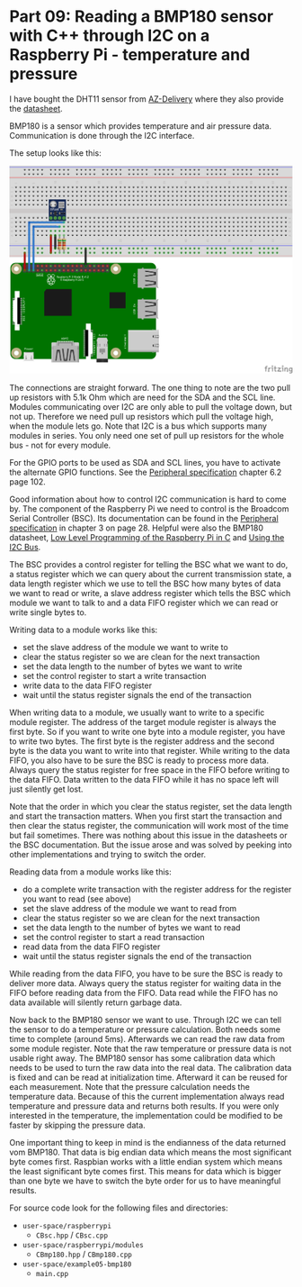 Part 09: Reading a BMP180 sensor with C++ through I2C on a Raspberry Pi - temperature and pressure
==================================================================================================
I have bought the DHT11 sensor from [AZ-Delivery](https://www.az-delivery.de) where they also provide the
[datasheet](https://cdn.shopify.com/s/files/1/1509/1638/files/GY-68_BMP180_Barometrischer_Sensor_Luftdruck_Modul_fur_Arduino_und_Raspberry_Pi_Datenblatt.pdf?15836792964504220844).

BMP180 is a sensor which provides temperature and air pressure data. Communication is done through
the I2C interface.

The setup looks like this:

![image](images/part%2009%20wiring.png)

The connections are straight forward. The one thing to note are the two pull up resistors with 5.1k Ohm
which are need for the SDA and the SCL line. Modules communicating over I2C are only able to pull the
voltage down, but not up. Therefore we need pull up resistors which pull the voltage high, when the
module lets go. Note that I2C is a bus which supports many modules in series. You only need one set
of pull up resistors for the whole bus - not for every module.

For the GPIO ports to be used as SDA and SCL lines, you have to activate the alternate GPIO functions.
See the [Peripheral specification](https://www.raspberrypi.org/documentation/hardware/raspberrypi/bcm2835/BCM2835-ARM-Peripherals.pdf)
chapter 6.2 page 102.

Good information about how to control I2C communication is hard to come by. The component of the
Raspberry Pi we need to control is the Broadcom Serial Controller (BSC). Its documentation can be found
in the [Peripheral specification](https://www.raspberrypi.org/documentation/hardware/raspberrypi/bcm2835/BCM2835-ARM-Peripherals.pdf)
in chapter 3 on page 28. Helpful were also the BMP180 datasheet, [Low Level Programming of the Raspberry Pi in C](http://pieter-jan.com)
and [Using the I2C Bus](https://robot-electronics.co.uk/i2c-tutorial).

The BSC provides a control register for telling the BSC what we want to do, a status register
which we can query about the current transmission state, a data length register which we use
to tell the BSC how many bytes of data we want to read or write, a slave address register
which tells the BSC which module we want to talk to and a data FIFO register which we can
read or write single bytes to.

Writing data to a module works like this:
* set the slave address of the module we want to write to
* clear the status register so we are clean for the next transaction
* set the data length to the number of bytes we want to write
* set the control register to start a write transaction
* write data to the data FIFO register
* wait until the status register signals the end of the transaction

When writing data to a module, we usually want to write to a specific module register. The address
of the target module register is always the first byte. So if you want to write one byte into
a module register, you have to write two bytes. The first byte is the register address and the
second byte is the data you want to write into that register. While writing to the data FIFO,
you also have to be sure the BSC is ready to process more data. Always query the status register
for free space in the FIFO before writing to the data FIFO. Data written to the data FIFO while
it has no space left will just silently get lost.

Note that the order in which you clear the status register, set the data length and start the
transaction matters. When you first start the transaction and then clear the status register,
the communication will work most of the time but fail sometimes. There was nothing about this
issue in the datasheets or the BSC documentation. But the issue arose and was solved by peeking
into other implementations and trying to switch the order.

Reading data from a module works like this:
* do a complete write transaction with the register address for the register you want to read (see above)
* set the slave address of the module we want to read from
* clear the status register so we are clean for the next transaction
* set the data length to the number of bytes we want to read
* set the control register to start a read transaction
* read data from the data FIFO register
* wait until the status register signals the end of the transaction

While reading from the data FIFO, you have to be sure the BSC is ready to deliver more data.
Always query the status register for waiting data in the FIFO before reading data from the FIFO.
Data read while the FIFO has no data available will silently return garbage data.

Now back to the BMP180 sensor we want to use. Through I2C we can tell the sensor to do a temperature
or pressure calculation. Both needs some time to complete (around 5ms). Afterwards we can read the
raw data from some module register. Note that the raw temperature or pressure data is not usable right
away. The BMP180 sensor has some calibration data which needs to be used to turn the raw data into
the real data. The calibration data is fixed and can be read at initialization time. Afterward
it can be reused for each measurement. Note that the pressure calculation needs the temperature
data. Because of this the current implementation always read temperature and pressure data and returns
both results. If you were only interested in the temperature, the implementation could be modified
to be faster by skipping the pressure data.

One important thing to keep in mind is the endianness of the data returned vom BMP180. That data
is big endian data which means the most significant byte comes first. Raspbian works with a little
endian system which means the least significant byte comes first. This means for data which is bigger
than one byte we have to switch the byte order for us to have meaningful results.

For source code look for the following files and directories:
* `user-space/raspberrypi`
	* `CBsc.hpp` / `CBsc.cpp`
* `user-space/raspberrypi/modules`
	* `CBmp180.hpp` / `CBmp180.cpp`
* `user-space/example05-bmp180`
	* `main.cpp`
